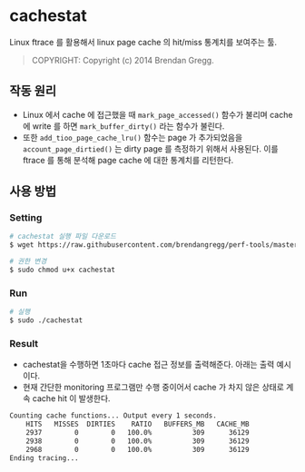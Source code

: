 # cachestat

Linux ftrace 를 활용해서 linux page cache 의 hit/miss 통계치를 보여주는 툴.

> COPYRIGHT: Copyright (c) 2014 Brendan Gregg.


## 작동 원리 

- Linux 에서 cache 에 접근했을 때 `mark_page_accessed()` 함수가 불리며 cache 에 write 를 하면 `mark_buffer_dirty()` 라는 함수가 불린다. 
- 또한 `add_tioo_page_cache_lru()` 함수는 page 가 추가되었음을 `account_page_dirtied()` 는 dirty page 를 측정하기 위해서 사용된다. 이를 ftrace 를 통해 분석해 page cache 에 대한 통계치를 리턴한다. 

## 사용 방법

### Setting

```bash
# cachestat 실행 파일 다운로드
$ wget https://raw.githubusercontent.com/brendangregg/perf-tools/master/fs/cachestat

# 권한 변경
$ sudo chmod u+x cachestat
```

### Run
```bash
# 실행
$ sudo ./cachestat
```

### Result
- cachestat을 수행하면 1초마다 cache 접근 정보를 출력해준다. 아래는 출력 예시이다. 
- 현재 간단한 monitoring 프로그램만 수행 중이어서 cache 가 차지 않은 상태로 계속 cache hit 이 발생한다.

```bash
Counting cache functions... Output every 1 seconds.
    HITS   MISSES  DIRTIES    RATIO   BUFFERS_MB   CACHE_MB
    2937        0        0   100.0%          309      36129
    2938        0        0   100.0%          309      36129
    2968        0        0   100.0%          309      36129
Ending tracing...
```
